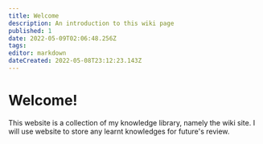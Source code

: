 ```yaml
---
title: Welcome
description: An introduction to this wiki page
published: 1
date: 2022-05-09T02:06:48.256Z
tags: 
editor: markdown
dateCreated: 2022-05-08T23:12:23.143Z
---
```


# Welcome!

This website is a collection of my knowledge library, namely the wiki site. I will use website to store any learnt knowledges for future's review. 